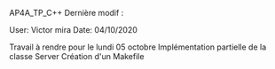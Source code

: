 AP4A_TP_C++
Dernière modif : 

User: Victor mira 
Date: 04/10/2020

Travail à rendre pour le lundi 05 octobre
Implémentation partielle de la classe Server
Création d'un Makefile

